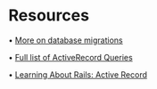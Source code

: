 # Resources

• [More on database migrations](http://guides.rubyonrails.org/v3.2.21/migrations.html)

• [Full list of ActiveRecord Queries](http://guides.rubyonrails.org/active_record_querying.html)

• [Learning About Rails: Active Record](http://edgeguides.rubyonrails.org/active_record_basics.html)
